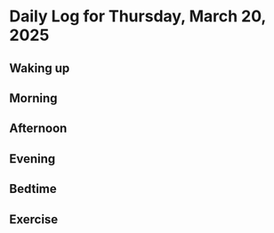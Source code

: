 # Daily Log for Thursday, March 20, 2025

## Waking up

## Morning

## Afternoon

## Evening

## Bedtime

## Exercise
